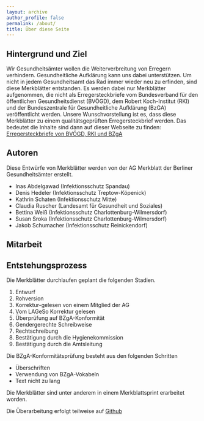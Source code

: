 ```yaml
---
layout: archive
author_profile: false
permalink: /about/
title: Über diese Seite
---
```


## Hintergrund und Ziel  
Wir Gesundheitsämter wollen die Weiterverbreitung von Erregern verhindern. Gesundheitliche Aufklärung kann uns dabei unterstützen. Um nicht in jedem Gesundheitsamt das Rad immer wieder neu zu erfinden, sind diese Merkblätter entstanden. Es werden dabei nur Merkblätter aufgenommen, die nicht als Erregersteckbriefe vom Bundesverband für den öffentlichen Gesundheitsdienst (BVÖGD), dem Robert Koch-Institut (RKI) und der Bundeszentrale für Gesundheitliche Aufklärung (BzGA) veröffentlicht werden. Unsere Wunschvorstellung ist es, dass diese Merkblätter  zu einem qualitätsgeprüften Erregersteckbrief werden. Das bedeutet die Inhalte sind dann auf dieser Webseite zu finden: [Erregersteckbriefe von BVÖGD, RKI und BZgA](https://www.infektionsschutz.de/erregersteckbriefe/)

## Autoren
Diese Entwürfe von Merkblätter werden von der AG Merkblatt der Berliner Gesundheitsämter erstellt.

* Inas Abdelgawad (Infektionsschutz Spandau)
* Denis Hedeler (Infektionsschutz Treptow-Köpenick)
* Kathrin Schaten (Infektionsschutz Mitte)
* Claudia Ruscher (Landesamt für Gesundheit und Soziales)
* Bettina Weiß (Infektionsschutz Charlottenburg-Wilmersdorf)
* Susan Sroka (Infektionsschutz Charlottenburg-Wilmersdorf)
* Jakob Schumacher  (Infektionsschutz Reinickendorf)

## Mitarbeit

## Entstehungsprozess
 Die Merkblätter durchlaufen geplant die folgenden Stadien.

 1. Entwurf
 2. Rohversion
 3. Korrektur-gelesen von einem Mitglied der AG
 4. Vom LAGeSo Korrektur gelesen
 5. Überprüfung auf BZgA-Konformität
 6. Gendergerechte Schreibweise
 7. Rechtschreibung
 8. Bestätigung durch die Hygienekommission
 9. Bestätigung durch die Amtsleitung


Die BZgA-Konformitätsprüfung besteht aus den folgenden Schritten
* Überschriften
* Verwendung von BZgA-Vokabeln
* Text nicht zu lang

Die Merkblätter sind unter anderem in einem Merkblattsprint erarbeitet worden.

Die Überarbeitung erfolgt teilweise auf [Github](https://github.com/jakobschumacher/oegd_merkblaetter)
